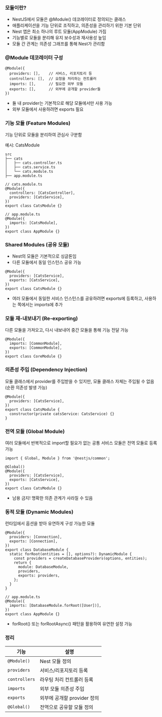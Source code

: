 ### 모듈이란?

- NestJS에서 모듈은 @Module() 데코레이터로 정의되는 클래스
- 애플리케이션을 기능 단위로 조직하고, 의존성을 관리하기 위한 기본 단위
- Nest 앱은 최소 하나의 루트 모듈(AppModule) 가짐
- 기능별로 모듈을 분리해 유지 보수성과 재사용성 높임
- 모듈 간 관계는 의존성 그래프를 통해 Nest가 관리함

### @Module 데코레이터 구성

```
@Module({
  providers: [],    // 서비스, 리포지토리 등
  controllers: [],  // 요청을 처리하는 컨트롤러
  imports: [],      // 필요한 외부 모듈
  exports: [],      // 외부에 공개할 provider들
})
```

- 듈 내 provider는 기본적으로 해당 모듈에서만 사용 가능
- 외부 모듈에서 사용하려면 exports 필요

### 기능 모듈 (Feature Modules)

기능 단위로 모듈을 분리하여 관심사 구분함

예시: CatsModule

```
src
├── cats
│   ├── cats.controller.ts
│   ├── cats.service.ts
│   └── cats.module.ts
├── app.module.ts

```

```
// cats.module.ts
@Module({
  controllers: [CatsController],
  providers: [CatsService],
})
export class CatsModule {}

```

```
// app.module.ts
@Module({
  imports: [CatsModule],
})
export class AppModule {}

```

### Shared Modules (공유 모듈)

- Nest의 모듈은 기본적으로 싱글톤임
- 다른 모듈에서 동일 인스턴스 공유 가능

```
@Module({
  providers: [CatsService],
  exports: [CatsService],
})
export class CatsModule {}
```

- 여러 모듈에서 동일한 서비스 인스턴스를 공유하려면 exports에 등록하고, 사용하는 쪽에서는 imports에 추가

### 모듈 재-내보내기 (Re-exporting)

다른 모듈을 가져오고, 다시 내보내어 중간 모듈을 통해 기능 전달 가능

```
@Module({
  imports: [CommonModule],
  exports: [CommonModule],
})
export class CoreModule {}
```

### 의존성 주입 (Dependency Injection)

모듈 클래스에서 provider를 주입받을 수 있지만, 모듈 클래스 자체는 주입될 수 없음 (순환 의존성 발생 가능)

```
@Module({
  providers: [CatsService],
})
export class CatsModule {
  constructor(private catsService: CatsService) {}
}
```

### 전역 모듈 (Global Module)

여러 모듈에서 반복적으로 import할 필요가 없는 공통 서비스 모듈은 전역 모듈로 등록 가능

```
import { Global, Module } from '@nestjs/common';

@Global()
@Module({
  providers: [CatsService],
  exports: [CatsService],
})
export class CatsModule {}
```

- 남용 금지! 명확한 의존 관계가 사라질 수 있음

### 동적 모듈 (Dynamic Modules)

런타임에서 옵션을 받아 유연하게 구성 가능한 모듈

```
@Module({
  providers: [Connection],
  exports: [Connection],
})
export class DatabaseModule {
  static forRoot(entities = [], options?): DynamicModule {
    const providers = createDatabaseProviders(options, entities);
    return {
      module: DatabaseModule,
      providers,
      exports: providers,
    };
  }
}

```

```
// app.module.ts
@Module({
  imports: [DatabaseModule.forRoot([User])],
})
export class AppModule {}

```

- forRoot() 또는 forRootAsync() 패턴을 활용하여 유연한 설정 가능

### 정리

| 기능          | 설명                        |
| ------------- | --------------------------- |
| `@Module()`   | Nest 모듈 정의              |
| `providers`   | 서비스/리포지토리 등록      |
| `controllers` | 라우팅 처리 컨트롤러 등록   |
| `imports`     | 외부 모듈 의존성 주입       |
| `exports`     | 외부에 공개할 provider 정의 |
| `@Global()`   | 전역으로 공유할 모듈 정의   |
